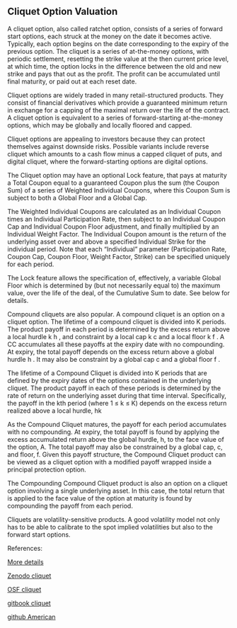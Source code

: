 ## Cliquet Option Valuation
   
A cliquet option, also called ratchet option, consists of a series of forward start options, each struck at the money on the date it becomes active. Typically, each option begins on the date corresponding to the expiry of the previous option. The cliquet is a series of at-the-money options, with periodic settlement, resetting the strike value at the then current price level, at which time, the option locks in the difference between the old and new strike and pays that out as the profit. The profit can be accumulated until final maturity, or paid out at each reset date.

Cliquet options are widely traded in many retail-structured products. They consist of financial derivatives which provide a guaranteed minimum return in exchange for a capping of the maximal return over the life of the contract. A cliquet option is equivalent to a series of forward-starting at-the-money options, which may be globally and locally floored and capped. 

Cliquet options are appealing to investors because they can protect themselves against downside risks. Possible variants include reverse cliquet which amounts to a cash flow minus a capped cliquet of puts, and digital cliquet, where the forward-starting options are digital options.

The Cliquet option may have an optional Lock feature, that pays at maturity a Total Coupon equal to a guaranteed Coupon plus the sum (the Coupon Sum) of a series of Weighted Individual Coupons, where this Coupon Sum is subject to both a Global Floor and a Global Cap. 

The Weighted Individual Coupons are calculated as an Individual Coupon times an Individual Participation Rate, then subject to an Individual Coupon Cap and Individual Coupon Floor adjustment, and finally multiplied by an Individual Weight Factor.  The Individual Coupon amount is the return of the underlying asset over and above a specified Individual Strike for the individual period.  Note that each “Individual” parameter (Participation Rate, Coupon Cap, Coupon Floor, Weight Factor, Strike) can be specified uniquely for each period.  

The Lock feature allows the specification of, effectively, a variable Global Floor which is determined by (but not necessarily equal to) the maximum value, over the life of the deal, of the Cumulative Sum to date.  See below for details.

Compound cliquets are also popular. A compound cliquet is an option on a cliquet option. The lifetime of a compound cliquet is divided into K periods. The product payoff in each period is determined by the excess return above a local hurdle k h , and constraint by a local cap k c and a local floor k f . A CC accumulates all these payoffs at the expiry date with no compounding. At expiry, the total payoff depends on the excess return above a global hurdle h . It may also be constraint by a global cap c and a global floor f .

The lifetime of a Compound Cliquet is divided into K periods that are defined by the expiry dates of the options contained in the underlying cliquet. The product payoff in each of these periods is determined by the rate of return on the underlying asset during that time interval. Specifically, the payoff in the kth period (where 1 ≤ k ≤ K) depends on the excess return realized above a local hurdle, hk

As the Compound Cliquet matures, the payoff for each period accumulates with no compounding. At expiry, the total payoff is found by applying the excess accumulated return above the global hurdle, h, to the face value of the option, A. The total payoff may also be constrained by a global cap, c, and floor, f. Given this payoff structure, the Compound Cliquet product can be viewed as a cliquet option with a modified payoff wrapped inside a principal protection option.

The Compounding Compound Cliquet product is also an option on a cliquet option involving a single underlying asset. In this case, the total return that is applied to the face value of the option at maturity is found by compounding the payoff from each period.

Cliquets are volatility-sensitive products. A good volatility model not only has to be able to calibrate to the spot implied volatilities but also to the forward start options.


References:
   
[More details](./EqCliquet-12.pdf)     
   
[Zenodo cliquet](https://zenodo.org/record/4609253#.YpPNDMPMKUk)
   
[OSF cliquet](https://osf.io/swbg4/download)

[gitbook cliquet](https://deripricing.gitbook.io/cliquet-option-valuation/)

[github American](https://github.com/timxiao1203/AmericanBondOption)

